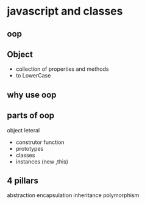 # javascript and classes

## oop

## Object

- collection of properties and methods
- to LowerCase

## why use oop

## parts of oop

object leteral

- construtor function
- prototypes
- classes
- instances (new ,this)

## 4 pillars

abstraction
encapsulation
inheritance
polymorphism
